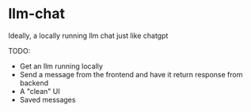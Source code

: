 # llm-chat

Ideally, a locally running llm chat just like chatgpt

TODO:

- Get an llm running locally
- Send a message from the frontend and have it return response from backend
- A "clean" UI
- Saved messages
